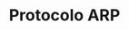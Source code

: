 ---
title: Protocolo ARP
menu:
  sidebar:
    name: Protocolo ARP
    identifier: protocolo_arp
    parent: redes
    weight: 0
---